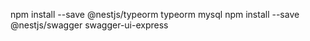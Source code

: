 
npm install --save @nestjs/typeorm typeorm mysql
npm install --save @nestjs/swagger swagger-ui-express
